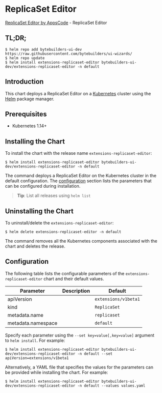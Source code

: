 # ReplicaSet Editor

[ReplicaSet Editor by AppsCode](https://byte.builders) - ReplicaSet Editor

## TL;DR;

```console
$ helm repo add bytebuilders-ui-dev https://raw.githubusercontent.com/bytebuilders/ui-wizards/
$ helm repo update
$ helm install extensions-replicaset-editor bytebuilders-ui-dev/extensions-replicaset-editor -n default
```

## Introduction

This chart deploys a ReplicaSet Editor on a [Kubernetes](http://kubernetes.io) cluster using the [Helm](https://helm.sh) package manager.

## Prerequisites

- Kubernetes 1.14+

## Installing the Chart

To install the chart with the release name `extensions-replicaset-editor`:

```console
$ helm install extensions-replicaset-editor bytebuilders-ui-dev/extensions-replicaset-editor -n default
```

The command deploys a ReplicaSet Editor on the Kubernetes cluster in the default configuration. The [configuration](#configuration) section lists the parameters that can be configured during installation.

> **Tip**: List all releases using `helm list`

## Uninstalling the Chart

To uninstall/delete the `extensions-replicaset-editor`:

```console
$ helm delete extensions-replicaset-editor -n default
```

The command removes all the Kubernetes components associated with the chart and deletes the release.

## Configuration

The following table lists the configurable parameters of the `extensions-replicaset-editor` chart and their default values.

|     Parameter      | Description |       Default        |
|--------------------|-------------|----------------------|
| apiVersion         |             | `extensions/v1beta1` |
| kind               |             | `ReplicaSet`         |
| metadata.name      |             | `replicaset`         |
| metadata.namespace |             | `default`            |


Specify each parameter using the `--set key=value[,key=value]` argument to `helm install`. For example:

```console
$ helm install extensions-replicaset-editor bytebuilders-ui-dev/extensions-replicaset-editor -n default --set apiVersion=extensions/v1beta1
```

Alternatively, a YAML file that specifies the values for the parameters can be provided while
installing the chart. For example:

```console
$ helm install extensions-replicaset-editor bytebuilders-ui-dev/extensions-replicaset-editor -n default --values values.yaml
```
